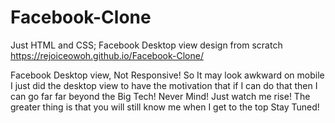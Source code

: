 # Facebook-Clone
Just HTML and CSS; Facebook Desktop view design from scratch
https://rejoiceowoh.github.io/Facebook-Clone/

Facebook Desktop view, Not Responsive! So It may look awkward on mobile
I just did the desktop view to have the motivation that if I can do that then I can go far far beyond the Big Tech!
Never Mind! Just watch me rise! The greater thing is that you will still know me when I get to the top 
Stay Tuned!
